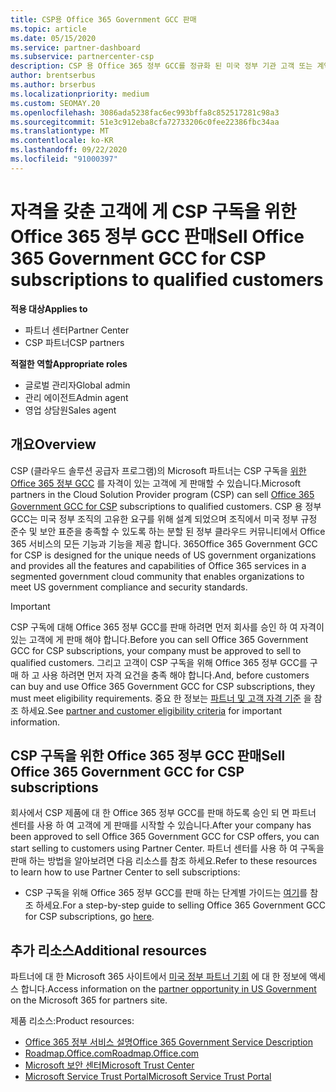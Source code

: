 ```yaml
---
title: CSP용 Office 365 Government GCC 판매
ms.topic: article
ms.date: 05/15/2020
ms.service: partner-dashboard
ms.subservice: partnercenter-csp
description: CSP 용 Office 365 정부 GCC를 정규화 된 미국 정부 기관 고객 또는 계약자에 게 판매 하는 데 필요한 단계 및 요구 사항을 알아봅니다.
author: brentserbus
ms.author: brserbus
ms.localizationpriority: medium
ms.custom: SEOMAY.20
ms.openlocfilehash: 3086ada5238fac6ec993bffa8c852517281c98a3
ms.sourcegitcommit: 51e3c912eba8cfa72733206c0fee22386fbc34aa
ms.translationtype: MT
ms.contentlocale: ko-KR
ms.lasthandoff: 09/22/2020
ms.locfileid: "91000397"
---
```

# <a name="sell-office-365-government-gcc-for-csp-subscriptions-to-qualified-customers"></a><span data-ttu-id="5df52-103">자격을 갖춘 고객에 게 CSP 구독을 위한 Office 365 정부 GCC 판매</span><span class="sxs-lookup"><span data-stu-id="5df52-103">Sell Office 365 Government GCC for CSP subscriptions to qualified customers</span></span>

<span data-ttu-id="5df52-104">**적용 대상**</span><span class="sxs-lookup"><span data-stu-id="5df52-104">**Applies to**</span></span>

- <span data-ttu-id="5df52-105">파트너 센터</span><span class="sxs-lookup"><span data-stu-id="5df52-105">Partner Center</span></span>
- <span data-ttu-id="5df52-106">CSP 파트너</span><span class="sxs-lookup"><span data-stu-id="5df52-106">CSP partners</span></span>

<span data-ttu-id="5df52-107">**적절한 역할**</span><span class="sxs-lookup"><span data-stu-id="5df52-107">**Appropriate roles**</span></span>

- <span data-ttu-id="5df52-108">글로벌 관리자</span><span class="sxs-lookup"><span data-stu-id="5df52-108">Global admin</span></span>
- <span data-ttu-id="5df52-109">관리 에이전트</span><span class="sxs-lookup"><span data-stu-id="5df52-109">Admin agent</span></span>
- <span data-ttu-id="5df52-110">영업 상담원</span><span class="sxs-lookup"><span data-stu-id="5df52-110">Sales agent</span></span>

## <a name="overview"></a><span data-ttu-id="5df52-111">개요</span><span class="sxs-lookup"><span data-stu-id="5df52-111">Overview</span></span>

<span data-ttu-id="5df52-112">CSP (클라우드 솔루션 공급자 프로그램)의 Microsoft 파트너는 CSP 구독을 [위한 Office 365 정부 GCC](https://www.microsoft.com/microsoft-365/partners/governmentforCSP) 를 자격이 있는 고객에 게 판매할 수 있습니다.</span><span class="sxs-lookup"><span data-stu-id="5df52-112">Microsoft partners in the Cloud Solution Provider program (CSP) can sell [Office 365 Government GCC for CSP](https://www.microsoft.com/microsoft-365/partners/governmentforCSP) subscriptions to qualified customers.</span></span> <span data-ttu-id="5df52-113">CSP 용 정부 GCC는 미국 정부 조직의 고유한 요구를 위해 설계 되었으며 조직에서 미국 정부 규정 준수 및 보안 표준을 충족할 수 있도록 하는 분할 된 정부 클라우드 커뮤니티에서 Office 365 서비스의 모든 기능과 기능을 제공 합니다. 365</span><span class="sxs-lookup"><span data-stu-id="5df52-113">Office 365 Government GCC for CSP is designed for the unique needs of US government organizations and provides all the features and capabilities of Office 365 services in a segmented government cloud community that enables organizations to meet US government compliance and security standards.</span></span> 

>[!IMPORTANT] 
><span data-ttu-id="5df52-114">CSP 구독에 대해 Office 365 정부 GCC를 판매 하려면 먼저 회사를 승인 하 여 자격이 있는 고객에 게 판매 해야 합니다.</span><span class="sxs-lookup"><span data-stu-id="5df52-114">Before you can sell Office 365 Government GCC for CSP subscriptions, your company must be approved to sell to qualified customers.</span></span> <span data-ttu-id="5df52-115">그리고 고객이 CSP 구독을 위해 Office 365 정부 GCC를 구매 하 고 사용 하려면 먼저 자격 요건을 충족 해야 합니다.</span><span class="sxs-lookup"><span data-stu-id="5df52-115">And, before customers can buy and use Office 365 Government GCC for CSP subscriptions, they must meet eligibility requirements.</span></span> <span data-ttu-id="5df52-116">중요 한 정보는 [파트너 및 고객 자격 기준](csp-gcc-validate.md) 을 참조 하세요.</span><span class="sxs-lookup"><span data-stu-id="5df52-116">See [partner and customer eligibility criteria](csp-gcc-validate.md) for important information.</span></span>


## <a name="sell-office-365-government-gcc-for-csp-subscriptions"></a><span data-ttu-id="5df52-117">CSP 구독을 위한 Office 365 정부 GCC 판매</span><span class="sxs-lookup"><span data-stu-id="5df52-117">Sell Office 365 Government GCC for CSP subscriptions</span></span>

<span data-ttu-id="5df52-118">회사에서 CSP 제품에 대 한 Office 365 정부 GCC를 판매 하도록 승인 되 면 파트너 센터를 사용 하 여 고객에 게 판매를 시작할 수 있습니다.</span><span class="sxs-lookup"><span data-stu-id="5df52-118">After your company has been approved to sell Office 365 Government GCC for CSP offers, you can start selling to customers using Partner Center.</span></span> <span data-ttu-id="5df52-119">파트너 센터를 사용 하 여 구독을 판매 하는 방법을 알아보려면 다음 리소스를 참조 하세요.</span><span class="sxs-lookup"><span data-stu-id="5df52-119">Refer to these resources to learn how to use Partner Center to sell subscriptions:</span></span> 

-   <span data-ttu-id="5df52-120">CSP 구독을 위해 Office 365 정부 GCC를 판매 하는 단계별 가이드는 [여기](https://go.microsoft.com/fwlink/?linkid=2007323)를 참조 하세요.</span><span class="sxs-lookup"><span data-stu-id="5df52-120">For a step-by-step guide to selling Office 365 Government GCC for CSP subscriptions, go [here](https://go.microsoft.com/fwlink/?linkid=2007323).</span></span>  


## <a name="additional-resources"></a><span data-ttu-id="5df52-121">추가 리소스</span><span class="sxs-lookup"><span data-stu-id="5df52-121">Additional resources</span></span>

<span data-ttu-id="5df52-122">파트너에 대 한 Microsoft 365 사이트에서 [미국 정부 파트너 기회](https://www.microsoft.com/microsoft-365/partners/governmentforCSP) 에 대 한 정보에 액세스 합니다.</span><span class="sxs-lookup"><span data-stu-id="5df52-122">Access information on the [partner opportunity in US Government](https://www.microsoft.com/microsoft-365/partners/governmentforCSP) on the Microsoft 365 for partners site.</span></span>

<span data-ttu-id="5df52-123">제품 리소스:</span><span class="sxs-lookup"><span data-stu-id="5df52-123">Product resources:</span></span>

- [<span data-ttu-id="5df52-124">Office 365 정부 서비스 설명</span><span class="sxs-lookup"><span data-stu-id="5df52-124">Office 365 Government Service Description</span></span>](/office365/servicedescriptions/office-365-platform-service-description/office-365-us-government/office-365-us-government)
- [<span data-ttu-id="5df52-125">Roadmap.Office.com</span><span class="sxs-lookup"><span data-stu-id="5df52-125">Roadmap.Office.com</span></span>](https://products.office.com/business/office-365-roadmap)
- [<span data-ttu-id="5df52-126">Microsoft 보안 센터</span><span class="sxs-lookup"><span data-stu-id="5df52-126">Microsoft Trust Center</span></span>](https://www.microsoft.com/TrustCenter/)
- [<span data-ttu-id="5df52-127">Microsoft Service Trust Portal</span><span class="sxs-lookup"><span data-stu-id="5df52-127">Microsoft Service Trust Portal</span></span>](https://aka.ms/STP)